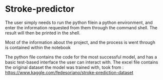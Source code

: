 # Stroke-predictor
The user simply needs to run the python filein a python environment, and enter the information requested 
from them through the command shell. The result will then be printed in the shell.

Most of the information about the project, and the process is went through is contained within the notebook

The python file contains the code for the most successful model, and has a basic test-based interface the user can interact with. The excel file contains the original dataset the model was trained with, took from : https://www.kaggle.com/fedesoriano/stroke-prediction-dataset
